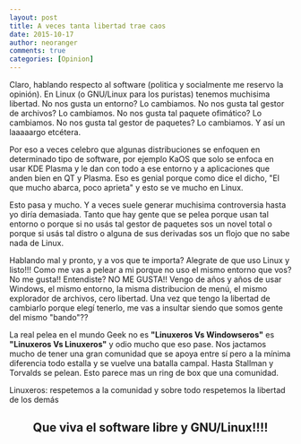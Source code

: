 ```yaml
---
layout: post
title: A veces tanta libertad trae caos
date: 2015-10-17
author: neoranger
comments: true
categories: [Opinion]
---
```


Claro, hablando respecto al software (politica y socialmente me reservo la opinión). En Linux (o GNU/Linux para los puristas) tenemos muchisima libertad.
No nos gusta un entorno? Lo cambiamos. No nos gusta tal gestor de archivos? Lo cambiamos. No nos gusta tal paquete ofimático? Lo cambiamos. No nos gusta tal gestor de paquetes? Lo cambiamos. Y así un laaaaargo etcétera.

Por eso a veces celebro que algunas distribuciones se enfoquen en determinado tipo de software, por ejemplo KaOS que solo se enfoca en usar KDE Plasma y le dan con todo a ese entorno y a aplicaciones que anden bien en QT y Plasma.
Eso es genial porque como dice el dicho, "El que mucho abarca, poco aprieta" y esto se ve mucho en Linux.

Esto pasa y mucho. Y a veces suele generar muchisima controversia hasta yo diría demasiada. Tanto que hay gente que se pelea porque usan tal entorno o porque si no usás tal gestor de paquetes sos un novel total o porque si usás tal distro o alguna de sus derivadas sos un flojo que no sabe nada de Linux.

Hablando mal y pronto, y a vos que te importa? Alegrate de que uso Linux y listo!!! Como me vas a pelear a mi porque no uso el mismo entorno que vos? No me gusta!! Entendiste? NO ME GUSTA!!
Vengo de años y años de usar Windows, el mismo entorno, la misma distribucion de menú, el mismo explorador de archivos, cero libertad. Una vez que tengo la libertad de cambiarlo porque elegí tenerlo, me vas a insultar siendo que somos gente del mismo "bando"??

La real pelea en el mundo Geek no es <strong>"Linuxeros Vs Windowseros"</strong> es <strong>"Linuxeros Vs Linuxeros"</strong> y odio mucho que eso pase.
Nos jactamos mucho de tener una gran comunidad que se apoya entre sí pero a la mínima diferencia todo estalla y se vuelve una batalla campal.
Hasta Stallman y Torvalds se pelean. Esto parece mas un ring de box que una comunidad.

Linuxeros: respetemos a la comunidad y sobre todo respetemos la libertad de los demás
<h2 style="text-align:center;">Que viva el software libre y GNU/Linux!!!!</h2>
